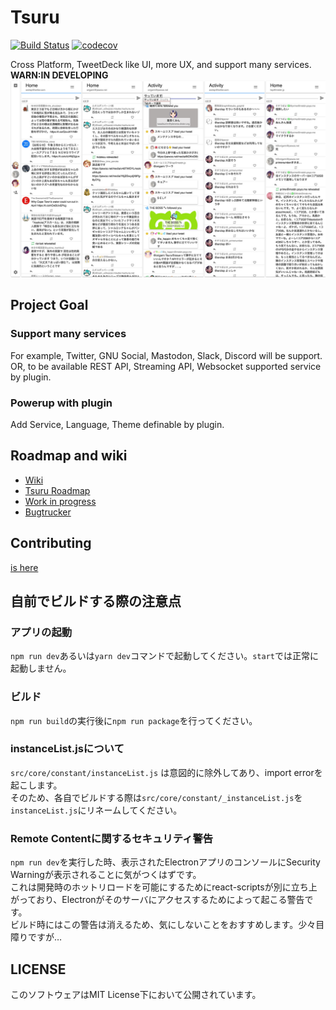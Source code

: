 # Tsuru  
[![Build Status](https://travis-ci.org/tsuruclient/tsuru.svg?branch=dev)](https://travis-ci.org/tsuruclient/tsuru) [![codecov](https://codecov.io/gh/tsuruclient/tsuru/branch/dev/graph/badge.svg)](https://codecov.io/gh/tsuruclient/tsuru)

Cross Platform, TweetDeck like UI, more UX, and support many services.  
**WARN:IN DEVELOPING**  
![Tsuru動作画像](./images/ss@0,5x.jpg "はい")  
  
## Project Goal
### Support many services
For example, Twitter, GNU Social, Mastodon, Slack, Discord will be support.  
OR, to be available REST API, Streaming API, Websocket supported service by plugin.  
  
### Powerup with plugin
Add Service, Language, Theme definable by plugin.  
  
## Roadmap and wiki
* [Wiki](https://scrapbox.io/tsuruclient)
* [Tsuru Roadmap](https://trello.com/b/Id3TjFbr/tsuru)
* [Work in progress](https://github.com/tsuruclient/tsuru/projects/3)  
* [Bugtrucker](https://github.com/tsuruclient/tsuru/projects/2)  
  
## Contributing
[is here](CONTRIBUTING.md)
  
## 自前でビルドする際の注意点
### アプリの起動  
`npm run dev`あるいは`yarn dev`コマンドで起動してください。`start`では正常に起動しません。  
  
### ビルド
`npm run build`の実行後に`npm run package`を行ってください。  
  
### instanceList.jsについて
`src/core/constant/instanceList.js` は意図的に除外してあり、import errorを起こします。  
そのため、各自でビルドする際は`src/core/constant/_instanceList.js`を`instanceList.js`にリネームしてください。
  
### Remote Contentに関するセキュリティ警告  
`npm run dev`を実行した時、表示されたElectronアプリのコンソールにSecurity Warningが表示されることに気がつくはずです。  
これは開発時のホットリロードを可能にするためにreact-scriptsが別に立ち上がっており、Electronがそのサーバにアクセスするためによって起こる警告です。  
ビルド時にはこの警告は消えるため、気にしないことをおすすめします。少々目障りですが…  
  
## LICENSE
このソフトウェアはMIT License下において公開されています。

